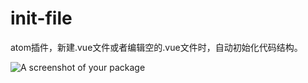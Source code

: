 # init-file

atom插件，新建.vue文件或者编辑空的.vue文件时，自动初始化代码结构。

![A screenshot of your package](https://f.cloud.github.com/assets/69169/2290250/c35d867a-a017-11e3-86be-cd7c5bf3ff9b.gif)
